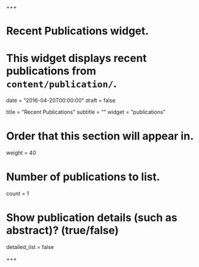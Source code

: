 +++
# Recent Publications widget.
# This widget displays recent publications from `content/publication/`.

date = "2016-04-20T00:00:00"
draft = false

title = "Recent Publications"
subtitle = ""
widget = "publications"

# Order that this section will appear in.
weight = 40

# Number of publications to list.
count = 1

# Show publication details (such as abstract)? (true/false)
detailed_list = false

+++


